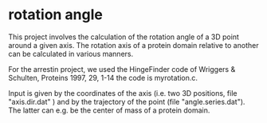 # rotation angle

This project involves the calculation of the rotation angle of a 3D point around a given axis. 
The rotation axis of a protein domain relative to another can be calculated in various manners.

For the arrestin project, we used the HingeFinder code of Wriggers & Schulten, Proteins 1997, 29, 1-14
the code is myrotation.c.

Input is given by the coordinates of the axis (i.e. two 3D positions, file "axis.dir.dat" ) and by the trajectory of the point (file "angle.series.dat"). The latter can e.g. be the center of mass of a protein domain.
